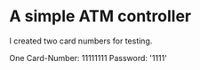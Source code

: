 # A simple ATM controller

I created two card numbers for testing.

One
Card-Number: 11111111
Password: '1111'
